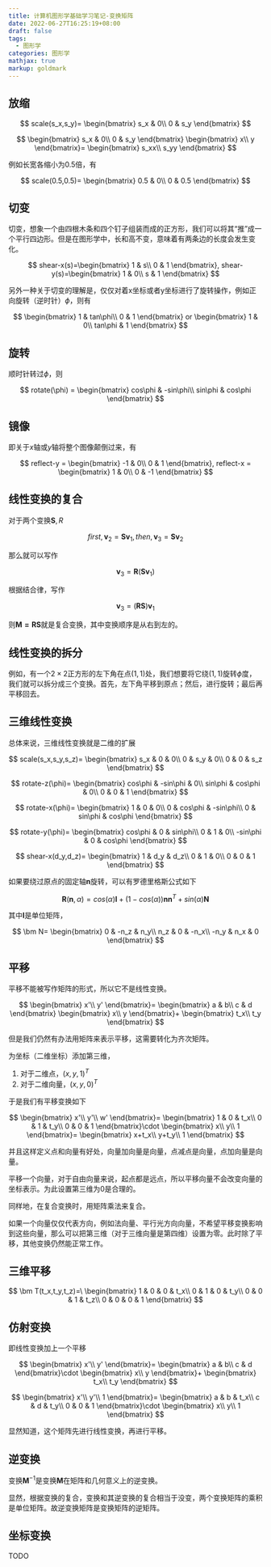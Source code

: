 ```yaml
---
title: 计算机图形学基础学习笔记-变换矩阵
date: 2022-06-27T16:25:19+08:00
draft: false
tags:
  - 图形学
categories: 图形学
mathjax: true
markup: goldmark
---
```


## 放缩

$$
scale(s_x,s_y)=
\begin{bmatrix}
s_x  & 0\\
0  & s_y
\end{bmatrix}
$$

$$
\begin{bmatrix}
s_x  & 0\\
0  & s_y
\end{bmatrix}
\begin{bmatrix}
x\\
y
\end{bmatrix}=
\begin{bmatrix}
s_xx\\
s_yy
\end{bmatrix}
$$

例如长宽各缩小为0.5倍，有

$$
scale(0.5,0.5)=
\begin{bmatrix}
0.5  & 0\\
0  & 0.5
\end{bmatrix}
$$

## 切变

切变，想象一个由四根木条和四个钉子组装而成的正方形，我们可以将其“推”成一个平行四边形。但是在图形学中，长和高不变，意味着有两条边的长度会发生变化。

$$
shear-x(s)=\begin{bmatrix}
1  & s\\
0  & 1
\end{bmatrix},
shear-y(s)=\begin{bmatrix}
1  & 0\\
s  & 1
\end{bmatrix}
$$

另外一种关于切变的理解是，仅仅对着x坐标或者y坐标进行了旋转操作，例如正向旋转（逆时针）$\phi$，则有

$$
\begin{bmatrix}
1  & tan\phi\\
0  & 1
\end{bmatrix}
or
\begin{bmatrix}
1  & 0\\
tan\phi  & 1
\end{bmatrix}
$$

## 旋转

顺时针转过$\phi$，则

$$
rotate(\phi) = 
\begin{bmatrix}
cos\phi  & -sin\phi\\
sin\phi  & cos\phi
\end{bmatrix}
$$

## 镜像

即关于$x$轴或$y$轴将整个图像颠倒过来，有

$$
reflect-y = 
\begin{bmatrix}
-1  & 0\\
0  & 1
\end{bmatrix},
reflect-x = 
\begin{bmatrix}
1  & 0\\
0  & -1
\end{bmatrix}
$$

## 线性变换的复合

对于两个变换$\bm S,R$

$$
first,\bm v_2=\bm{Sv}_1,then,\bm v_3=\bm{Sv}_2
$$

那么就可以写作

$$
\bm v_3=\bm R(\bm{Sv}_1)
$$

根据结合律，写作

$$
\bm v_3=(\bm{RS})\bm{v}_1
$$

则$\bm{M=RS}$就是复合变换，其中变换顺序是从右到左的。

## 线性变换的拆分

例如，有一个$2\times 2$正方形的左下角在点$(1,1)$处，我们想要将它绕$(1,1)$旋转$\phi$度，我们就可以拆分成三个变换。首先，左下角平移到原点；然后，进行旋转；最后再平移回去。

## 三维线性变换

总体来说，三维线性变换就是二维的扩展

$$
scale(s_x,s_y,s_z)=
\begin{bmatrix}
s_x  & 0 & 0\\
0  & s_y & 0\\
0  & 0 & s_z
\end{bmatrix}
$$

$$
rotate-z(\phi)=
\begin{bmatrix}
cos\phi  & -sin\phi & 0\\
sin\phi  & cos\phi & 0\\
0  & 0 & 1
\end{bmatrix}
$$

$$
rotate-x(\phi)=
\begin{bmatrix}
1  & 0 & 0\\
0  & cos\phi & -sin\phi\\
0  & sin\phi & cos\phi
\end{bmatrix}
$$

$$
rotate-y(\phi)=
\begin{bmatrix}
cos\phi  & 0 & sin\phi\\
0  & 1 & 0\\
-sin\phi  & 0 & cos\phi
\end{bmatrix}
$$

$$
shear-x(d_y,d_z)=
\begin{bmatrix}
1 & d_y & d_z\\
0 & 1 & 0\\
0 & 0 & 1
\end{bmatrix}
$$

如果要绕过原点的固定轴$\bm n$旋转，可以有罗德里格斯公式如下

$$
\bm R(\bm n,\alpha) = cos(\alpha)\bm I+(1-cos(\alpha))\bm{nn}^T+sin(\alpha)\bm N
$$

其中$\bm I$是单位矩阵，

$$
\bm N=
\begin{bmatrix}
0  & -n_z & n_y\\
n_z  & 0 & -n_x\\
-n_y  & n_x & 0
\end{bmatrix}
$$

## 平移

平移不能被写作矩阵的形式，所以它不是线性变换。

$$
\begin{bmatrix}
x'\\
y'
\end{bmatrix}=
\begin{bmatrix}
a  & b\\
c  & d
\end{bmatrix}
\begin{bmatrix}
x\\
y
\end{bmatrix}+
\begin{bmatrix}
t_x\\
t_y
\end{bmatrix}
$$

但是我们仍然有办法用矩阵来表示平移，这需要转化为齐次矩阵。

为坐标（二维坐标）添加第三维，

1. 对于二维点，$(x,y,1)^T$
2. 对于二维向量，$(x,y,0)^T$

于是我们有平移变换如下

$$
\begin{bmatrix}
x'\\
y'\\
w'
\end{bmatrix}=
\begin{bmatrix}
1  & 0 & t_x\\
0  & 1 & t_y\\
0 & 0 & 1
\end{bmatrix}\cdot
\begin{bmatrix}
x\\
y\\
1
\end{bmatrix}=
\begin{bmatrix}
x+t_x\\
y+t_y\\
1
\end{bmatrix}
$$

并且这样定义点和向量有好处，向量加向量是向量，点减点是向量，点加向量是向量。

平移一个向量，对于自由向量来说，起点都是远点，所以平移向量不会改变向量的坐标表示。为此设置第三维为0是合理的。

同样地，在复合变换时，用矩阵乘法来复合。

如果一个向量仅仅代表方向，例如法向量、平行光方向向量，不希望平移变换影响到这些向量，那么可以把第三维（对于三维向量是第四维）设置为零。此时除了平移，其他变换仍然能正常工作。

## 三维平移

$$
\bm T(t_x,t_y,t_z)=\
\begin{bmatrix}
1 & 0 & 0 & t_x\\
0 & 1 & 0 & t_y\\
0 & 0 & 1 & t_z\\
0 & 0 & 0 & 1
\end{bmatrix}
$$

## 仿射变换

即线性变换加上一个平移

$$
\begin{bmatrix}
x'\\
y'
\end{bmatrix}=
\begin{bmatrix}
a & b\\
c & d
\end{bmatrix}\cdot
\begin{bmatrix}
x\\
y
\end{bmatrix}+
\begin{bmatrix}
t_x\\
t_y
\end{bmatrix}
$$

$$
\begin{bmatrix}
x'\\
y'\\
1
\end{bmatrix}=
\begin{bmatrix}
a  & b & t_x\\
c  & d & t_y\\
0 & 0 & 1
\end{bmatrix}\cdot
\begin{bmatrix}
x\\
y\\
1
\end{bmatrix}
$$

显然知道，这个矩阵先进行线性变换，再进行平移。

## 逆变换

变换$\bm M^{-1}$是变换$\bm M$在矩阵和几何意义上的逆变换。

显然，根据变换的复合，变换和其逆变换的复合相当于没变，两个变换矩阵的乘积是单位矩阵。故逆变换矩阵是变换矩阵的逆矩阵。

## 坐标变换

TODO
